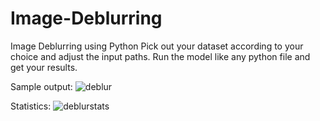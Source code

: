 # Image-Deblurring
Image Deblurring using Python
Pick out your dataset according to your choice and adjust the input paths.
Run the model like any python file and get your results.

Sample output:
![deblur](https://github.com/user-attachments/assets/ad41ef4e-3784-44c2-a914-6449659c5f06)

Statistics:
![deblurstats](https://github.com/user-attachments/assets/318a663d-b8ae-4933-8742-03ffc3e3f1fc)
